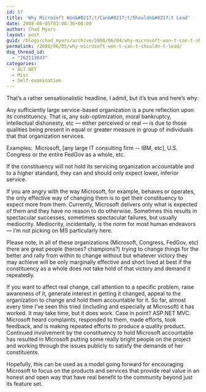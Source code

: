 ```yaml
---
id: 57
title: 'Why Microsoft Won&#8217;t/Can&#8217;t/Shouldn&#8217;t Lead'
date: 2008-06-05T03:00:36+00:00
author: Chad Myers
layout: post
guid: /blogs/chad_myers/archive/2008/06/04/why-microsoft-won-t-can-t-shouldn-t-lead.aspx
permalink: /2008/06/05/why-microsoft-won-t-can-t-shouldn-t-lead/
dsq_thread_id:
  - "262113843"
categories:
  - ALT.NET
  - Misc
  - Self-examination
---
```

That&#8217;s a rather sensationalistic headline, I admit, but it&#8217;s true and here&#8217;s why:

Any sufficiently large service-based organization is a pure reflection upon its constituency. That is, any sub-optimization, moral bankruptcy, intellectual dishonesty, etc &#8212; either perceived or real &#8212; is due to those qualities being present in equal or greater measure in group of individuals that that organization services.

Examples:&nbsp; Microsoft, [any large IT consulting firm -- IBM, etc], U.S. Congress or the entire FedGov as a whole, etc.

If the constituency will not hold its servicing organization accountable and to a higher standard, they can and should only expect lower, inferior service.

If you are angry with the way Microsoft, for example, behaves or operates, the only effective way of changing them is to get their constituency to expect more from them. Currently, Microsoft delivers only what is expected of them and they have no reason to do otherwise. Sometimes this results in spectacular successes, sometimes spectacular failures, but usually mediocrity. Mediocrity, incidentally, is the norm for most human endeavors &#8212; I&#8217;m not picking on MS particularly here.

Please note, in all of these organizations (Microsoft, Congress, FedGov, etc) there are great people (heroes? champions?) trying to change things for the better and rally from within to change without but whatever victory they may achieve will be only marginally effective and short lived at best if the constituency as a whole does not take hold of that victory and demand it repeatedly.

If you want to affect real change, call attention to a specific problem, raise awareness of it, generate interest in getting it changed, appeal to the organization to change and hold them accountable for it. So far, almost every time I&#8217;ve seen this tried (including and especially at Microsoft) it has worked. It may take time, but it does work. Case in point? ASP.NET MVC. Microsoft heard complaints, responded to them, made efforts, took feedback, and is making repeated efforts to produce a quality product. Continued involvement by the constituency to hold Microsoft accountable has resulted in Microsoft putting some really bright people on the project and working through the issues publicly to satisfy the demands of her constituents.

Hopefully, this can be used as a model going forward for encouraging Microsoft to focus on the products and services that provide real value in an honest and open way that have real benefit to the community beyond just its feature set.